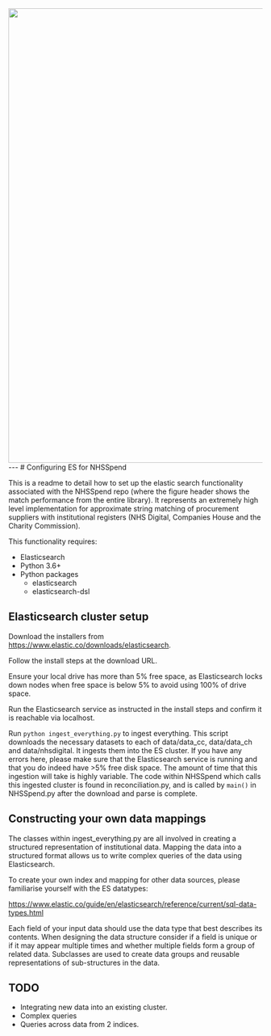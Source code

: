 <img src="https://github.com/crahal/NHSSpend/blob/master/papers/figures/matching_summary.png" width="900"/>
---
# Configuring ES for NHSSpend

This is a readme to detail how to set up the elastic search functionality associated with the NHSSpend repo (where the figure header shows the match performance from the entire library). It represents an extremely high level implementation for approximate string matching of procurement suppliers with institutional registers (NHS Digital, Companies House and the Charity Commission).

This functionality requires:
* Elasticsearch
* Python 3.6+
* Python packages
  * elasticsearch
  * elasticsearch-dsl

## Elasticsearch cluster setup

Download the installers from https://www.elastic.co/downloads/elasticsearch.

Follow the install steps at the download URL.

Ensure your local drive has more than 5% free space, as Elasticsearch locks down nodes when free space is below 5% to avoid using 100% of drive space.

Run the Elasticsearch service as instructed in the install steps and confirm it is reachable via localhost.

Run `python ingest_everything.py` to ingest everything. This script downloads the necessary datasets to each of data/data_cc, data/data_ch and data/nhsdigital. It ingests them into the ES cluster. If you have any errors here, please make sure that the Elasticsearch service is running and that you do indeed have >5% free disk space. The amount of time that this ingestion will take is highly
variable. The code within NHSSpend which calls this ingested cluster is found in reconciliation.py, and is called by `main()` in NHSSpend.py after the download and parse is complete.

## Constructing your own data mappings
The classes within ingest_everything.py are all involved in creating a structured representation of institutional data.
Mapping the data into a structured format allows us to write complex queries of the data using Elasticsearch.

To create your own index and mapping for other data sources, please familiarise yourself with the ES datatypes:

https://www.elastic.co/guide/en/elasticsearch/reference/current/sql-data-types.html

Each field of your input data should use the data type that best describes its contents. When designing the data structure consider if a field is unique or if it may appear multiple times and whether multiple fields form a group of related data. Subclasses are used to create data groups and reusable representations of sub-structures in the data.


## TODO
* Integrating new data into an existing cluster.
* Complex queries
* Queries across data from 2 indices.
